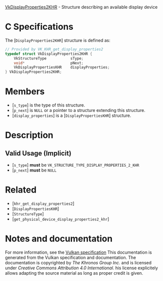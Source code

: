 [VkDisplayProperties2KHR](https://www.khronos.org/registry/vulkan/specs/1.3-extensions/man/html/VkDisplayProperties2KHR.html) - Structure describing an available display device

# C Specifications
The [`DisplayProperties2KHR`] structure is defined as:
```c
// Provided by VK_KHR_get_display_properties2
typedef struct VkDisplayProperties2KHR {
    VkStructureType           sType;
    void*                     pNext;
    VkDisplayPropertiesKHR    displayProperties;
} VkDisplayProperties2KHR;
```

# Members
- [`s_type`] is the type of this structure.
- [`p_next`] is `NULL` or a pointer to a structure extending this structure.
- [`display_properties`] is a [`DisplayPropertiesKHR`] structure.

# Description
## Valid Usage (Implicit)
-  [`s_type`] **must**  be `VK_STRUCTURE_TYPE_DISPLAY_PROPERTIES_2_KHR`
-  [`p_next`] **must**  be `NULL`

# Related
- [`khr_get_display_properties2`]
- [`DisplayPropertiesKHR`]
- [`StructureType`]
- [`get_physical_device_display_properties2_khr`]

# Notes and documentation
For more information, see the [Vulkan specification](https://www.khronos.org/registry/vulkan/specs/1.3-extensions/html/vkspec.html)
This documentation is generated from the Vulkan specification and documentation.
The documentation is copyrighted by *The Khronos Group Inc.* and is licensed under *Creative Commons Attribution 4.0 International*.
his license explicitely allows adapting the source material as long as proper credit is given.
        